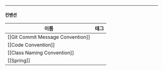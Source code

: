 ---

#### 컨벤션

|이름|태그|
|---|---|
|[[Git Commit Message Convention]]||
|[[Code Convention]]||
|[[Class Naming Convention]]||
|[[Spring]]||
